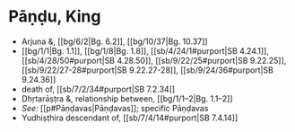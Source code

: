 # Pāṇḍu, King

* Arjuna &, [[bg/6/2|Bg. 6.2]], [[bg/10/37|Bg. 10.37]]
*  [[bg/1/1|Bg. 1.1]], [[bg/1/8|Bg. 1.8]], [[sb/4/24/1#purport|SB 4.24.1]], [[sb/4/28/50#purport|SB 4.28.50]], [[sb/9/22/25#purport|SB 9.22.25]], [[sb/9/22/27-28#purport|SB 9.22.27-28]], [[sb/9/24/36#purport|SB 9.24.36]]
* death of, [[sb/7/2/34#purport|SB 7.2.34]]
* Dhṛtarāṣṭra &, relationship between, [[bg/1/1–2|Bg. 1.1–2]]
* *See:* [[p#Pāṇḍavas|Pāṇḍavas]]; specific Pāṇḍavas 
* Yudhiṣṭhira descendant of, [[sb/7/4/14#purport|SB 7.4.14]]
